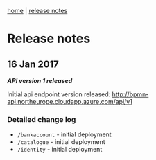 [home](/home) | [release notes](/docs/releasenotes)

#  Release notes

## 16 Jan 2017

***API version 1 released***

Initial api endpoint version released: 
http://bpmn-api.northeurope.cloudapp.azure.com/api/v1

### Detailed change log
- `/bankaccount` - initial deployment
- `/catalogue` - initial deployment
- `/identity` - initial deployment
